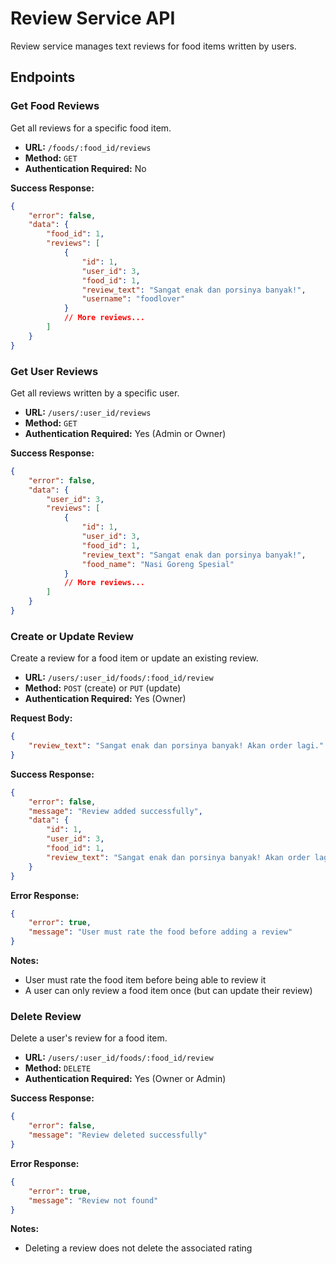 # Review Service API

Review service manages text reviews for food items written by users.

## Endpoints

### Get Food Reviews

Get all reviews for a specific food item.

-   **URL:** `/foods/:food_id/reviews`
-   **Method:** `GET`
-   **Authentication Required:** No

**Success Response:**

```json
{
    "error": false,
    "data": {
        "food_id": 1,
        "reviews": [
            {
                "id": 1,
                "user_id": 3,
                "food_id": 1,
                "review_text": "Sangat enak dan porsinya banyak!",
                "username": "foodlover"
            }
            // More reviews...
        ]
    }
}
```

### Get User Reviews

Get all reviews written by a specific user.

-   **URL:** `/users/:user_id/reviews`
-   **Method:** `GET`
-   **Authentication Required:** Yes (Admin or Owner)

**Success Response:**

```json
{
    "error": false,
    "data": {
        "user_id": 3,
        "reviews": [
            {
                "id": 1,
                "user_id": 3,
                "food_id": 1,
                "review_text": "Sangat enak dan porsinya banyak!",
                "food_name": "Nasi Goreng Spesial"
            }
            // More reviews...
        ]
    }
}
```

### Create or Update Review

Create a review for a food item or update an existing review.

-   **URL:** `/users/:user_id/foods/:food_id/review`
-   **Method:** `POST` (create) or `PUT` (update)
-   **Authentication Required:** Yes (Owner)

**Request Body:**

```json
{
    "review_text": "Sangat enak dan porsinya banyak! Akan order lagi."
}
```

**Success Response:**

```json
{
    "error": false,
    "message": "Review added successfully",
    "data": {
        "id": 1,
        "user_id": 3,
        "food_id": 1,
        "review_text": "Sangat enak dan porsinya banyak! Akan order lagi."
    }
}
```

**Error Response:**

```json
{
    "error": true,
    "message": "User must rate the food before adding a review"
}
```

**Notes:**

-   User must rate the food item before being able to review it
-   A user can only review a food item once (but can update their review)

### Delete Review

Delete a user's review for a food item.

-   **URL:** `/users/:user_id/foods/:food_id/review`
-   **Method:** `DELETE`
-   **Authentication Required:** Yes (Owner or Admin)

**Success Response:**

```json
{
    "error": false,
    "message": "Review deleted successfully"
}
```

**Error Response:**

```json
{
    "error": true,
    "message": "Review not found"
}
```

**Notes:**

-   Deleting a review does not delete the associated rating
